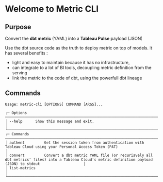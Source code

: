 # Welcome to Metric CLI

## Purpose

Convert the **dbt metric** (YAML) into a **Tableau Pulse** payload (JSON)

Use the dbt source code as the truth to deploy metric on top of models.
It has several benefits :

 - light and easy to maintain because it has no infrastructure, 
 - can integrate to a lot of BI tools, decoupling metric definition from the serving
 - link the metric to the code of dbt, using the powerfull dbt lineage

## Commands
                                                                                                                                                                      
    Usage: metric-cli [OPTIONS] COMMAND [ARGS]...                                                                                                                                 
                                                                                                                                                                                
    ╭─ Options ───────────────────────────────────────────────────────────────────────────────────────────────────────────────────────────────────────────────────────────────────╮
    │ --help      Show this message and exit.                                                                                                                                     │
    ╰─────────────────────────────────────────────────────────────────────────────────────────────────────────────────────────────────────────────────────────────────────────────╯
    ╭─ Commands ──────────────────────────────────────────────────────────────────────────────────────────────────────────────────────────────────────────────────────────────────╮
    │ authent         Get the session token from authentication with Tableau Cloud using your Personal Access Token (PAT)                                                         │
    │ convert         Convert a dbt metric YAML file (or recurisvely all dbt metrics' files) into a Tableau Cloud's metric definition payload (JSON) to stdout                    │
    │ list-metrics                                                                                                                                                                │
    ╰─────────────────────────────────────────────────────────────────────────────────────────────────────────────────────────────────────────────────────────────────────────────╯
